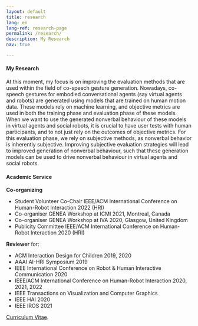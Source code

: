 ```yaml
---
layout: default
title: research
lang: en
lang-ref: research-page
permalink: /research/
description: My Research
nav: true

---
```

#### My Research
At this moment, my focus is on improving the evaluation methods that are used within the field of co-speech gesture generation. Nowadays, co-speech gestures for embodied conversational agents (say virtual agents and robots) are generated using models that are trained on human motion data. These models rely on machine learning, and objective metrics are used in both the training phase and evaluation phase of these models. When we want to use the generated nonverbal behaviour of these models in virtual agents and social robots, it is crucial to have user tests with human participants, and to not just rely on the outcomes of objective metrics. For this evaluation phase, we rely on subjective methods, as nonverbal behavior is inherently subjective. Improving subjective evaluation strategies will lead to improved generation of nonverbal behaviour, such that these generation models can be used to drive nonverbal behaviour in virtual agents and social robots.

#### Academic Service
**Co-organizing**
- Student Volunteer Co-Chair IEEE/ACM International Conference on Human-Robot Interaction 2022 (HRI)
- Co-organiser GENEA Workshop at ICMI 2021, Montreal, Canada
- Co-organiser GENEA Workshop at IVA 2020, Glasgow, United Kingdom
- Publicity Committee IEEE/ACM International Conference on Human-Robot Interaction 2020 (HRI)

**Reviewer** for:
- ACM Interaction Design for Children 2019, 2020
- AAAI AI-HRI Symposium 2019
- IEEE International Conference on Robot & Human Interactive Communication 2020
- IEEE/ACM International Conference on Human-Robot Interaction 2020, 2021, 2022
- IEEE Transactions on Visualization and Computer Graphics
- IEEE HAI 2020
- IEEE IROS 2021

[Curriculum Vitae](https://pieterwolfert.com/files/cv_pieter_wolfert.pdf).
